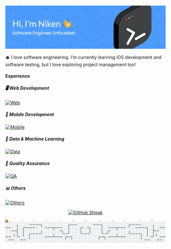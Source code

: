 ![Nikenuv](assets/header.jpeg)

🫐 I love software engineering. I’m currently learning iOS development and software testing, but I love exploring project management too!

#### Experience

##### 🖥️ Web Development
[![Web](https://skillicons.dev/icons?i=html,css,js,ts,bootstrap,tailwind,react,nextjs,nodejs,express,astro,django,flask&perline=13)](https://skillicons.dev)

##### 📱 Mobile Development
[![Mobile](https://skillicons.dev/icons?i=flutter,swift&perline=13)](https://skillicons.dev)

##### 🧠 Data & Machine Learning
[![Data](https://skillicons.dev/icons?i=py,sklearn,tensorflow,mysql,r,tableau,&perline=8)](https://skillicons.dev)

##### 🔬 Quality Assurance
[![QA](https://skillicons.dev/icons?i=postman,selenium,&perline=8)](https://skillicons.dev)

##### 📊 Others
[![Others](https://skillicons.dev/icons?i=kubernetes,docker,gcp,vercel&perline=8)](https://skillicons.dev)

<div align="center">

[![GitHub Streak](https://streak-stats.demolab.com?user=nikenuv&theme=dark)](https://git.io/streak-stats)

<picture>
  <source media="(prefers-color-scheme: dark)" srcset="https://raw.githubusercontent.com/nikenuv/nikenuv/output/pacman-contribution-graph-dark.svg">
  <source media="(prefers-color-scheme: light)" srcset="https://raw.githubusercontent.com/nikenuv/nikenuv/output/pacman-contribution-graph.svg">
  <img alt="pacman contribution graph" src="https://raw.githubusercontent.com/nikenuv/nikenuv/output/pacman-contribution-graph.svg">
</picture>

</div>